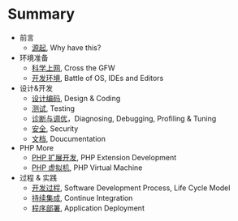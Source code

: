 # Summary

 * 前言
    * [源起](why.md), Why have this?
 * 环境准备
    * [科学上网](cross-the-gfw.md), Cross the GFW
    * [开发环境](environment.md), Battle of OS, IDEs and Editors
 * 设计&开发
    * [设计编码](coding.md), Design & Coding
    * [测试](testing.md), Testing
    * [诊断与调优](debugging.md)，Diagnosing, Debugging, Profiling & Tuning
    * [安全](security.md), Security
    * [文档](documentation.md), Doucumentation
 * PHP More
    * [PHP 扩展开发](php-extension.md), PHP Extension Development
    * [PHP 虚拟机](php-vm.md), PHP Virtual Machine
 * 过程 & 实践
    * [开发过程](life-cycle.md), Software Development Process, Life Cycle Model
    * [持续集成](ci.md), Continue Integration
    * [程序部署](deployment.md), Application Deployment